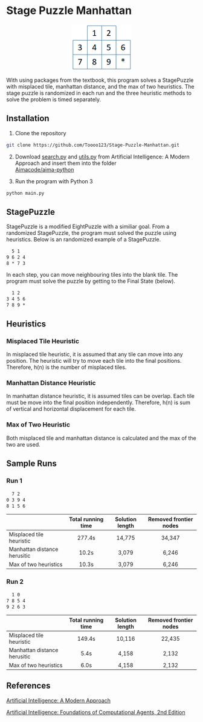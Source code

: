 # Stage Puzzle Manhattan
<p align='center'>
  <img src="images/StagePuzzle.png" >
</p>
With using packages from the textbook, this program solves a StagePuzzle with misplaced tile, manhattan distance, and the max of two heuristics. 
The stage puzzle is randomized in each run and the three heuristic methods to solve the problem is timed separately.

## Installation
1. Clone the repository
```bash
git clone https://github.com/Toooo123/Stage-Puzzle-Manhattan.git
```
2. Download 
[search.py](https://github.com/aimacode/aima-python/blob/master/search.py)
and 
[utils.py](https://github.com/aimacode/aima-python/blob/master/utils.py) 
from Artificial Intelligence: A Modern Approach and insert them into the folder </br>
[Aimacode/aima-python](https://github.com/aimacode/aima-python)

3. Run the program with Python 3
```bash
python main.py
```

## StagePuzzle
StagePuzzle is a modified EightPuzzle with a similiar goal.
From a randomized StagePuzzle, the program must solved the puzzle using heuristics.
Below is an randomized example of a StagePuzzle.
```
  5 1
9 6 2 4
8 * 7 3
```
In each step, you can move neighbouring tiles into the blank tile.
The program must solve the puzzle by getting to the Final State (below).
```
  1 2
3 4 5 6
7 8 9 *
```
## Heuristics
### Misplaced Tile Heuristic
In misplaced tile heuristic, it is assumed that any tile can move into any position.
The heuristic will try to move each tile into the final positions.
Therefore, h(n) is the number of misplaced tiles.

### Manhattan Distance Heuristic
In manhattan distance heuristic, it is assumed tiles can be overlap.
Each tile must be move into the final position independently.
Therefore, h(n) is sum of vertical and horizontal displacement for each tile.

### Max of Two Heuristic
Both misplaced tile and manhattan distance is calculated and the max of the two are used.

## Sample Runs
### Run 1
```
  7 2
0 3 9 4 
8 1 5 6
```
|  | Total running time | Solution length | Removed frontier nodes|
|------------------------- | :----------------: | :-------------: | :-------------------: |
| Misplaced tile heuristic | 277.4s | 14,775 | 34,347 |
| Manhattan distance herusitic | 10.2s | 3,079 | 6,246 |
| Max of two heuristics | 10.3s | 3,079 | 6,246 |


### Run 2
```
  1 0
7 8 5 4 
9 2 6 3
```
|  | Total running time | Solution length | Removed frontier nodes|
|------------------------- | :----------------: | :-------------: | :-------------------: |
| Misplaced tile heuristic | 149.4s | 10,116 | 22,435 |
| Manhattan distance herusitic | 5.4s | 4,158 | 2,132 |
| Max of two heuristics | 6.0s | 4,158 | 2,132 |

## References
[Artificial Intelligence: A Modern Approach](http://aima.cs.berkeley.edu/)

[Artificial Intelligence: Foundations of Computational Agents, 2nd Edition](http://artint.info/2e/html/ArtInt2e.html)
